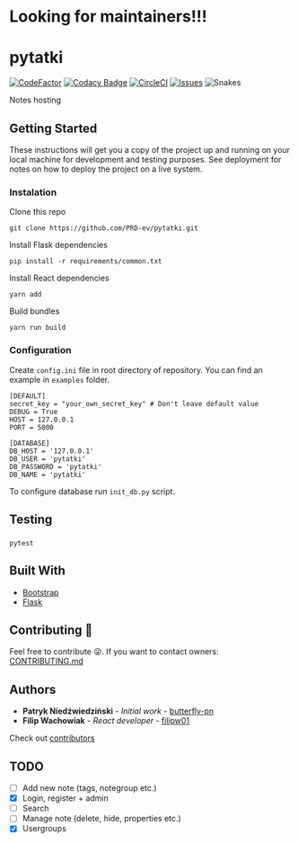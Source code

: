 # Looking for maintainers!!!
# pytatki

[![CodeFactor](https://www.codefactor.io/repository/github/PRD-ev/pytatki/badge)](https://www.codefactor.io/repository/github/PRD-ev/pytatki)
[![Codacy Badge](https://api.codacy.com/project/badge/Grade/888414de92604fbbbd46b42c04e96e81)](https://www.codacy.com/app/pniedzwiedzinski19/pytatki?utm_source=github.com&utm_medium=referral&utm_content=butterfly-pn/pytatki&utm_campaign=Badge_Grade)
[![CircleCI](https://circleci.com/gh/PRD-ev/pytatki/tree/master.svg?style=svg)](https://circleci.com/gh/PRD-ev/pytatki/tree/master)
[![Issues](https://img.shields.io/github/issues/PRD-ev/pytatki.svg)](https://github.com/PRD-ev/pytatki/issues)
![Snakes](https://img.shields.io/badge/w%C4%99%C5%BCe%20s%C4%85-jadowite-blue.svg)

Notes hosting

## Getting Started

These instructions will get you a copy of the project up and running on your local machine for development and testing purposes. See deployment for notes on how to deploy the project on a live system.

### Instalation

Clone this repo

```
git clone https://github.com/PRD-ev/pytatki.git
```

Install Flask dependencies

```
pip install -r requirements/common.txt
```

Install React dependencies

```
yarn add
```

Build bundles

```
yarn run build
```

### Configuration

Create `config.ini` file in root directory of repository. You can find an example in `examples` folder.

```
[DEFAULT]
secret_key = "your_own_secret_key" # Don't leave default value
DEBUG = True
HOST = 127.0.0.1
PORT = 5000

[DATABASE]
DB_HOST = '127.0.0.1'
DB_USER = 'pytatki'
DB_PASSWORD = 'pytatki'
DB_NAME = 'pytatki'
```

To configure database run `init_db.py` script.

## Testing

###

```
pytest
```

## Built With

- [Bootstrap](https://www.getbootstrap.com/)
- [Flask](http://flask.pocoo.org/)

## Contributing 🎉

Feel free to contribute 😜. If you want to contact owners: [CONTRIBUTING.md](https://github.com/butterfly-pn/pytatki/blob/master/docs/CONTRIBUTING.md)

## Authors

- **Patryk Niedźwiedziński** - _Initial work_ - [butterfly-pn](https://github.com/butterfly-pn)
- **Filip Wachowiak** - _React developer_ - [filipw01](https://github.com/filipw01)

Check out [contributors](https://github.com/butterfly-pn/pytatki/graphs/contributors)

## TODO

- [ ] Add new note (tags, notegroup etc.)
- [x] Login, register + admin
- [ ] Search
- [ ] Manage note (delete, hide, properties etc.)
- [x] Usergroups
